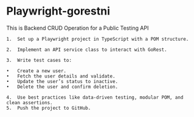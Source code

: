 # Playwright-gorestni

This is Backend CRUD Operation for a Public Testing API

	1.	Set up a Playwright project in TypeScript with a POM structure.
 
	2.	Implement an API service class to interact with GoRest.
 
	3.	Write test cases to:
 
	•	Create a new user.
	•	Fetch the user details and validate.
	•	Update the user’s status to inactive.
	•	Delete the user and confirm deletion.
 
	4.	Use best practices like data-driven testing, modular POM, and clean assertions.
	5.	Push the project to GitHub.

